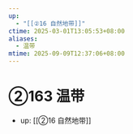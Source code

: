 ```yaml
---
up:
  - "[[②16 自然地带]]"
ctime: 2025-03-01T13:05:53+08:00
aliases:
  - 温带
mtime: 2025-09-09T12:37:06+08:00
---
```


# ②163 温带

- up: [[②16 自然地带]]
